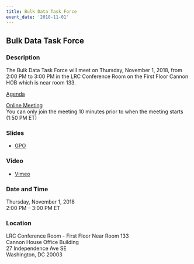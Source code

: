 ```yaml
---
title: Bulk Data Task Force
event_date: '2018-11-01'
---
```


## Bulk Data Task Force

### Description
The Bulk Data Task Force will meet on Thursday, November 1, 2018, from 2:00 PM to 3:00 PM in the LRC Conference Room on the First Floor Cannon HOB which is near room 133. 

[Agenda](https://usgpo.github.io/innovation/events/2018-11-01-BDTF-Agenda.pdf)

[Online Meeting](https://zoom.us/j/5511143304)   
You can only join the meeting 10 minutes prior to when the meeting starts (1:50 PM ET)

### Slides
* [GPO](https://usgpo.github.io/innovation/resources/BDTF-GPO-Update-2018-11-01.ppt)

### Video
* [Vimeo](https://vimeo.com/311682809/fc3d1c2a45) 

### Date and Time
Thursday, November 1, 2018  
2:00 PM – 3:00 PM ET

### Location
LRC Conference Room - First Floor Near Room 133  
Cannon House Office Building  
27 Independence Ave SE  
Washington, DC 20003  
